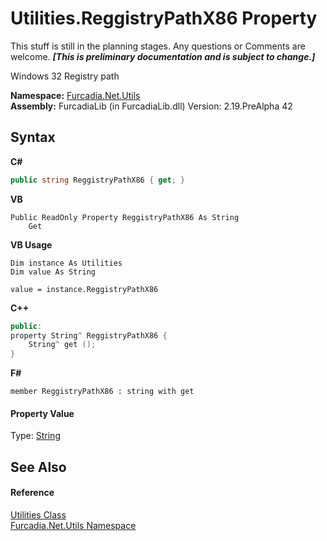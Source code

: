 # Utilities.ReggistryPathX86 Property 
This stuff is still in the planning stages. Any questions or Comments are welcome. _**\[This is preliminary documentation and is subject to change.\]**_

Windows 32 Registry path

**Namespace:**&nbsp;<a href="N_Furcadia_Net_Utils">Furcadia.Net.Utils</a><br />**Assembly:**&nbsp;FurcadiaLib (in FurcadiaLib.dll) Version: 2.19.PreAlpha 42

## Syntax

**C#**<br />
``` C#
public string ReggistryPathX86 { get; }
```

**VB**<br />
``` VB
Public ReadOnly Property ReggistryPathX86 As String
	Get
```

**VB Usage**<br />
``` VB Usage
Dim instance As Utilities
Dim value As String

value = instance.ReggistryPathX86

```

**C++**<br />
``` C++
public:
property String^ ReggistryPathX86 {
	String^ get ();
}
```

**F#**<br />
``` F#
member ReggistryPathX86 : string with get

```


#### Property Value
Type: <a href="http://msdn2.microsoft.com/en-us/library/s1wwdcbf" target="_blank">String</a>

## See Also


#### Reference
<a href="T_Furcadia_Net_Utils_Utilities">Utilities Class</a><br /><a href="N_Furcadia_Net_Utils">Furcadia.Net.Utils Namespace</a><br />